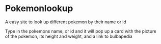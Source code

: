 # Pokemonlookup
A easy site to look up different pokemon by their name or id

Type in the pokemons name, or id and it will pop up a card with the picture of the pokemon, its height and weight, and a link to bulbapedia
